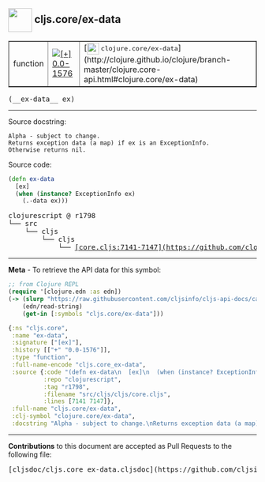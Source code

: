 ## <img width="48px" valign="middle" src="http://i.imgur.com/Hi20huC.png"> cljs.core/ex-data

 <table border="1">
<tr>

<td>function</td>
<td><a href="https://github.com/cljsinfo/cljs-api-docs/tree/0.0-1576"><img valign="middle" alt="[+] 0.0-1576" src="https://img.shields.io/badge/+-0.0--1576-lightgrey.svg"></a> </td>
<td>
[<img height="24px" valign="middle" src="http://i.imgur.com/1GjPKvB.png"> <samp>clojure.core/ex-data</samp>](http://clojure.github.io/clojure/branch-master/clojure.core-api.html#clojure.core/ex-data)
</td>
</tr>
</table>

 <samp>
(__ex-data__ ex)<br>
</samp>

---




Source docstring:

```
Alpha - subject to change.
Returns exception data (a map) if ex is an ExceptionInfo.
Otherwise returns nil.
```

Source code:

```clj
(defn ex-data
  [ex]
  (when (instance? ExceptionInfo ex)
    (.-data ex)))
```

 <pre>
clojurescript @ r1798
└── src
    └── cljs
        └── cljs
            └── <ins>[core.cljs:7141-7147](https://github.com/clojure/clojurescript/blob/r1798/src/cljs/cljs/core.cljs#L7141-L7147)</ins>
</pre>


---

__Meta__ - To retrieve the API data for this symbol:

```clj
;; from Clojure REPL
(require '[clojure.edn :as edn])
(-> (slurp "https://raw.githubusercontent.com/cljsinfo/cljs-api-docs/catalog/cljs-api.edn")
    (edn/read-string)
    (get-in [:symbols "cljs.core/ex-data"]))
```

```clj
{:ns "cljs.core",
 :name "ex-data",
 :signature ["[ex]"],
 :history [["+" "0.0-1576"]],
 :type "function",
 :full-name-encode "cljs.core_ex-data",
 :source {:code "(defn ex-data\n  [ex]\n  (when (instance? ExceptionInfo ex)\n    (.-data ex)))",
          :repo "clojurescript",
          :tag "r1798",
          :filename "src/cljs/cljs/core.cljs",
          :lines [7141 7147]},
 :full-name "cljs.core/ex-data",
 :clj-symbol "clojure.core/ex-data",
 :docstring "Alpha - subject to change.\nReturns exception data (a map) if ex is an ExceptionInfo.\nOtherwise returns nil."}

```

---

__Contributions__ to this document are accepted as Pull Requests to the following file:

 <pre>
[cljsdoc/cljs.core_ex-data.cljsdoc](https://github.com/cljsinfo/cljs-api-docs/blob/master/cljsdoc/cljs.core_ex-data.cljsdoc)
</pre>

